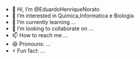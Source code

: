 - 👋 Hi, I’m @EduardoHenriqueNorato
- 👀 I’m interested in Quimica,Informatica e Biologia
- 🌱 I’m currently learning ...
- 💞️ I’m looking to collaborate on ...
- 📫 How to reach me ...
- 😄 Pronouns: ...
- ⚡ Fun fact: ...

<!---
EduardoHenriqueNorato/EduardoHenriqueNorato is a ✨ special ✨ repository because its `README.md` (this file) appears on your GitHub profile.
You can click the Preview link to take a look at your changes.
--->
